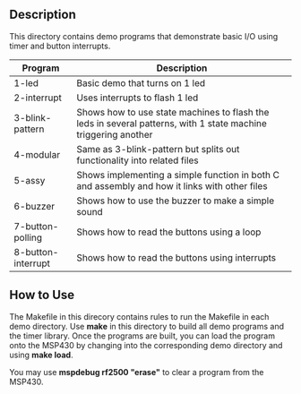 ## Description
This directory contains demo programs that demonstrate basic I/O using timer and button interrupts.

Program            | Description
------------------ | -----------
1-led              | Basic demo that turns on 1 led
2-interrupt        | Uses interrupts to flash 1 led
3-blink-pattern    | Shows how to use state machines to flash the leds in several patterns, with 1 state machine triggering another
4-modular          | Same as 3-blink-pattern but splits out functionality into related files
5-assy             | Shows implementing a simple function in both C and assembly and how it links with other files
6-buzzer           | Shows how to use the buzzer to make a simple sound
7-button-polling   | Shows how to read the buttons using a loop
8-button-interrupt | Shows how to read the buttons using interrupts

## How to Use

The Makefile in this direcory contains rules to run the Makefile in each demo directory. Use **make** in this directory to build all demo programs and the timer library. Once the programs are built, you can load the program onto the MSP430 by changing into the corresponding demo directory and using **make load**.

You may use **mspdebug rf2500 "erase"** to clear a program from the MSP430.
